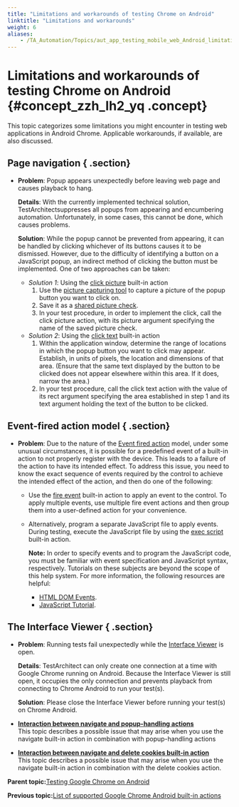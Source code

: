 ```yaml
--- 
title: "Limitations and workarounds of testing Chrome on Android"
linktitle: "Limitations and workarounds"
weight: 6
aliases: 
    - /TA_Automation/Topics/aut_app_testing_mobile_web_Android_limitations.html
---
```

# Limitations and workarounds of testing Chrome on Android {#concept_zzh_lh2_yq .concept}

This topic categorizes some limitations you might encounter in testing web applications in Android Chrome. Applicable workarounds, if available, are also discussed.

## Page navigation { .section}

-   **Problem**: Popup appears unexpectedly before leaving web page and causes playback to hang.

    **Details**: With the currently implemented technical solution, TestArchitectsuppresses all popups from appearing and encumbering automation. Unfortunately, in some cases, this cannot be done, which causes problems.

    **Solution**: While the popup cannot be prevented from appearing, it can be handled by clicking whichever of its buttons causes it to be dismissed. However, due to the difficulty of identifying a button on a JavaScript popup, an indirect method of clicking the button must be implemented. One of two approaches can be taken:

    -   *Solution 1*: Using the [click picture](bia_click_picture.html) built-in action
        1.  Use the [picture capturing tool](../../TA_Help/Topics/Additional_features_image_capturing_tool.html) to capture a picture of the popup button you want to click on.
        2.  Save it as a [shared picture check](../../TA_Help/Topics/Projects_and_tests_picture_check.html).
        3.  In your test procedure, in order to implement the click, call the click picture action, with its picture argument specifying the name of the saved picture check.
    -   *Solution 2*: Using the [click text](bia_click_text.html) built-in action
        1.  Within the application window, determine the range of locations in which the popup button you want to click may appear. Establish, in units of pixels, the location and dimensions of that area. \(Ensure that the same text displayed by the button to be clicked does not appear elsewhere within this area. If it does, narrow the area.\)
        2.  In your test procedure, call the click text action with the value of its rect argument specifying the area established in step 1 and its text argument holding the text of the button to be clicked.

## Event-fired action model { .section}

-   **Problem**: Due to the nature of the [Event fired action](aut_app_testing_mobile_web_Safari.md#li_b5n_gll_yq) model, under some unusual circumstances, it is possible for a predefined event of a built-in action to not properly register with the device. This leads to a failure of the action to have its intended effect. To address this issue, you need to know the exact sequence of events required by the control to achieve the intended effect of the action, and then do one of the following:
    -   Use the [fire event](bia_fire_event.html) built-in action to apply an event to the control. To apply multiple events, use multiple fire event actions and then group them into a user-defined action for your convenience.
    -   Alternatively, program a separate JavaScript file to apply events. During testing, execute the JavaScript file by using the [exec script](bia_exec_script.html) built-in action.

        **Note:** In order to specify events and to program the JavaScript code, you must be familiar with event specification and JavaScript syntax, respectively. Tutorials on these subjects are beyond the scope of this help system. For more information, the following resources are helpful:

        -   [HTML DOM Events](http://www.w3schools.com/jsref/dom_obj_event.asp).
        -   [JavaScript Tutorial](http://www.w3schools.com/js/).

## The Interface Viewer { .section}

-   **Problem**: Running tests fail unexpectedly while the [Interface Viewer](../../TA_Help/Topics/Interface_def_Viewer.html) is open.

    **Details**: TestArchitect can only create one connection at a time with Google Chrome running on Android. Because the Interface Viewer is still open, it occupies the only connection and prevents playback from connecting to Chrome Android to run your test\(s\).

    **Solution**: Please close the Interface Viewer before running your test\(s\) on Chrome Android.


-   **[Interaction between navigate and popup-handling actions](../../TA_Automation/Topics/aut_app_testing_Android_mobile_web_navigate.html)**  
This topic describes a possible issue that may arise when you use the navigate built-in action in combination with popup-handling actions
-   **[Interaction between navigate and delete cookies built-in action](../../TA_Automation/Topics/aut_app_testing_Android_mobile_web_navigate_delete_cookies.html)**  
This topic describes a possible issue that may arise when you use the navigate built-in action in combination with the delete cookies action.

**Parent topic:**[Testing Google Chrome on Android](../../TA_Automation/Topics/aut_app_testing_mobile_web_Android.html)

**Previous topic:**[List of supported Google Chrome Android built-in actions](../../TA_Automation/Topics/aut_app_testing_mobile_web_Chrome_actions.html)

